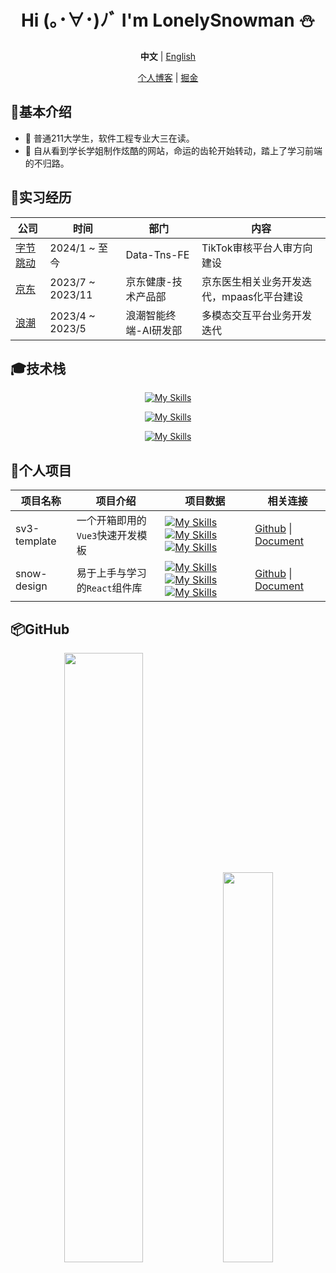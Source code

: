 <div align="center">

# Hi (｡･∀･)ﾉﾞ I'm LonelySnowman ⛄</h1>

**中文** | [English](./README.en-US.md)

[个人博客](https://snowhouse.space) | [掘金](https://juejin.cn/user/550219962923015/posts)

</div>

## 📧基本介绍

- 🎹 普通211大学生，软件工程专业大三在读。
- 🎷 自从看到学长学姐制作炫酷的网站，命运的齿轮开始转动，踏上了学习前端的不归路。

## 📕实习经历

<div align="center">

| 公司                                   | 时间             | 部门                  | 内容                                      |
| -------------------------------------- | ---------------- | --------------------- | ----------------------------------------- |
| [字节跳动](https://www.bytedance.com/) | 2024/1 ~ 至今    | Data-Tns-FE           | TikTok审核平台人审方向建设                |
| [京东](https://about.jd.com/company)   | 2023/7 ~ 2023/11 | 京东健康-技术产品部   | 京东医生相关业务开发迭代，mpaas化平台建设 |
| [浪潮](https://www.inspur.com)         | 2023/4 ~ 2023/5  | 浪潮智能终端-AI研发部 | 多模态交互平台业务开发迭代                |

</div>

## 🎓技术栈

<div align="center">

[![My Skills](https://skillicons.dev/icons?i=vue,react)](https://skillicons.dev)

[![My Skills](https://skillicons.dev/icons?i=webpack,vite,rollup)](https://skillicons.dev)

[![My Skills](https://skillicons.dev/icons?i=js,ts,nodejs,python,java)](https://skillicons.dev)

</div>

## 📝个人项目

<div align="center">

| 项目名称     | 项目介绍                         | 项目数据                                                     | 相关连接                                                     |
| ------------ | -------------------------------- | ------------------------------------------------------------ | ------------------------------------------------------------ |
| sv3-template | 一个开箱即用的`Vue3`快速开发模板 | [![My Skills](https://img.shields.io/github/stars/LonelySnowman/sv3-template)](https://github.com/lonelysnowman/sv3-template)[![My Skills](https://img.shields.io/github/forks/LonelySnowman/sv3-template)](https://github.com/lonelysnowman/sv3-template)[![My Skills](https://img.shields.io/github/issues/LonelySnowman/sv3-template)](https://github.com/lonelysnowman/sv3-template) | [Github](https://github.com/lonelysnowman/sv3-template) \| [Document](https://sv3-docs.snowhouse.space) |
| snow-design  | 易于上手与学习的`React`组件库    | [![My Skills](https://img.shields.io/github/stars/LonelySnowman/snow-design)](https://github.com/lonelysnowman/sv3-template)[![My Skills](https://img.shields.io/github/forks/LonelySnowman/snow-design)](https://github.com/lonelysnowman/sv3-template)[![My Skills](https://img.shields.io/github/issues/LonelySnowman/sv3-template)](https://github.com/lonelysnowman/snow-deisgn) | [Github](https://github.com/LonelySnowman/snow-design) \| [Document](https://snow-design.snowhouse.space/) |

</div>

## 📦GitHub

<div align="center">
  <img width="50%" src="https://github-readme-stats.vercel.app/api?username=LonelySnowman&theme=highcontrast" />
  <img width="40%" src="https://cdn.jsdelivr.net/gh/lonelysnowman/lonelysnowman/imgs/code.gif" />
</div>
      
